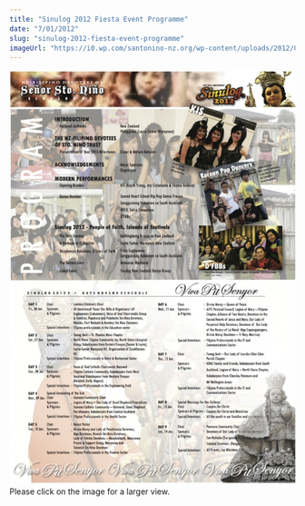 ```yaml
---
title: "Sinulog 2012 Fiesta Event Programme"
date: "7/01/2012"
slug: "sinulog-2012-fiesta-event-programme"
imageUrl: "https://i0.wp.com/santonino-nz.org/wp-content/uploads/2012/01/programme-706x1024.jpg?resize=706%2C1024"
---
```


[![](assets\images\programme-706x1024.jpg "programme")](https://i0.wp.com/santonino-nz.org/wp-content/uploads/2012/01/programme.jpg)Please click on the image for a larger view.